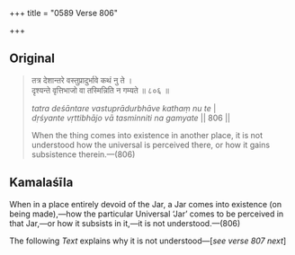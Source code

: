 +++
title = "0589 Verse 806"

+++
## Original 
>
> तत्र देशान्तरे वस्तुप्रादुर्भावे कथं नु ते ।  
> दृश्यन्ते वृत्तिभाजो वा तस्मिन्निति न गम्यते ॥ ८०६ ॥ 
>
> *tatra deśāntare vastuprādurbhāve kathaṃ nu te* \|  
> *dṛśyante vṛttibhājo vā tasminniti na gamyate* \|\| 806 \|\| 
>
> When the thing comes into existence in another place, it is not understood how the universal is perceived there, or how it gains subsistence therein.—(806)



## Kamalaśīla

When in a place entirely devoid of the Jar, a Jar comes into existence (on being made),—how the particular Universal ‘Jar’ comes to be perceived in that Jar,—or how it subsists in it,—it is not understood.—(806)

The following *Text* explains why it is not understood—[*see verse 807 next*]


